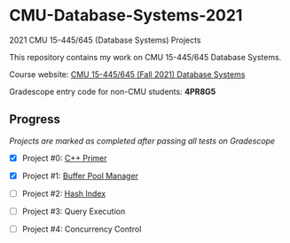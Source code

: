 # CMU-Database-Systems-2021
2021 CMU 15-445/645 (Database Systems) Projects

This repository contains my work on CMU 15-445/645 Database Systems.

Course website: [CMU 15-445/645 (Fall 2021) Database Systems](https://15445.courses.cs.cmu.edu/fall2021/)

Gradescope entry code for non-CMU students: **4PR8G5**

## Progress

*Projects are marked as completed after passing all tests on Gradescope*

* [x] Project #0: [C++ Primer](https://15445.courses.cs.cmu.edu/fall2021/project0/)

* [x] Project #1: [Buffer Pool Manager](https://15445.courses.cs.cmu.edu/fall2021/project1/)

* [ ] Project #2: [Hash Index](https://15445.courses.cs.cmu.edu/fall2021/project2/)

* [ ] Project #3: Query Execution

* [ ] Project #4: Concurrency Control
